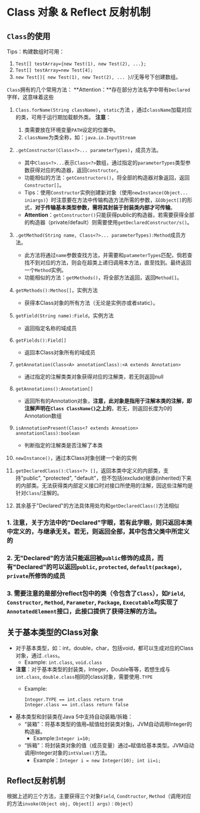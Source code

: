 # Class 对象 & Reflect 反射机制

## `Class`的使用
Tips：构建数组时可用：
1. `Test[] testArray={new Test(1), new Test(2), ...};`
2. `Test[] testArray=new Test[4];`
3. `new Test[]{ new Test(1), new Test(2), ... }`//无等号下创建数组。

`Class`拥有的几个常用方法：
**Attention：**存在部分方法名字中带有`Declared`字样，这意味着这些
1. `Class.forName(String className)`，`static`方法 ，通过`className`加载对应的类，可用于运行期加载额外类。
**注意**：
	1. 类需要放在环境变量`PATH`设定的位置中。
	2. `className`为类全称，如：`java.io.InputStream`

2. `.getConstructor(Class<?>... parameterTypes)`，成员方法。
	- 其中`Class<?>...`表示`Class<?>`数组，通过指定的`parameterTypes`类型参数获得对应的构造器，返回`Constructor`。
	- 功能相似的方法：`getConstructors()`，将全部的构造器对象返回，返回`Constructor[]`。
	- Tips：使用`Constructor`实例创建新对象（使用`newInstance(Object... iniargs)`）时注意要在方法中传输构造方法所需的参数，以`Object[]`的形式，**对于传输基本类型参数，需将其封装于封装类内部才可传输**。
	- **Attention**：`getConstructor()`只能获得public的构造器，若需要获得全部的构造器（private/default）则需要使用`getDeclaredConstructor/s()`。

3. `.getMethod(String name, Class<?>... parameterTypes):Method`成员方法。
	- 此方法将通过`name`参数查找方法，并需要和`patameterTypes`匹配，倘若查找不到对应的方法，则会在超类上递归调用本方法，直至找到。最终返回一个`Method`实例。
	- 功能相似的方法：`getMethods()`，将全部方法返回，返回`Method[]`。
	
4. `getMethods():Methos[]`，实例方法
	- 获得本Class对象的所有方法（无论是实例亦或者static）。

5. `getField(String name):Field`，实例方法
	- 返回指定名称的域成员

6. `getFields():Field[]`
	- 返回本Class对象所有的域成员

7. `getAnnotation(Class<A> annotationClass):<A extends Annotation>`
	- 通过指定的注解类类对象获得对应的注解类，若无则返回null

8. `getAnnotations():Annotation[]`
	- 返回所有的Annotation对象，**注意，此对象是指用于注解本类的注解，即注解声明在`Class ClassName{}`之上的**，若无，则返回长度为0的Annotation数组 

9. `isAnnotationPresent(Class<? extends Annoation> annotationClass):boolean`
	- 判断指定的注解类是否注解了本类

10. `newInstance()`，通过本Class对象创建一个新的实例
11. `getDeclaredClass():Class<?> []`，返回本类中定义的内部类，支持"public", "protected", "default"，但不包括(exclude)继承(inherited)下来的内部类。无法获得类内部定义接口时对接口所使用的注解，因这些注解均是针对`Class`/注解的。 
12. 其余基于"Declared"的方法具体用处均和`getDeclaredClass()`方法相似

### 1. 注意，关于方法中的"Declared"字眼，若有此字眼，则只返回本类中定义的，与继承无关。若无，则返回全部，其中包含父类中所定义的
### 2. 无"Declared"的方法只能返回被`public`修饰的成员，而有"Declared"的可以返回`public`, `protected`, `default(package)`, `private`所修饰的成员
### 3. 需要注意的是部分reflect包中的类（令包含了`Class`），如`Field`, `Constructor`, `Method`, `Parameter`, `Package`, `Executable`均实现了`AnnotatedElement`接口，此接口提供了获得注解的方法。



## 关于基本类型的Class对象
- 对于基本类型，如：int，double，char，包括void，都可以生成对应的Class对象，通过`.class`。
	- Example: `int.class`, `void.class`
- **注意**：对于基本类型的封装类，Integer，Double等等，若想生成与`int.class`, `double.class`相同的class对象，需要使用`.TYPE`
	- Example:
          
          Integer.TYPE == int.class return true
          Integer.class == int.class return false
- 基本类型和封装类在Java 5中支持自动装箱/拆箱：
	- “装箱”：将基本类型的值用`=`赋值给封装类对象j，JVM自动调用Integer的构造器。
		- Example:`Integer i=10;`
	- “拆箱”：将封装类对象的值（成员变量）通过`=`赋值给基本类型。JVM自动调用Integer对象的`intValue()`方法。
		- Example：`Integer i = new Integer(10); int ii=i;`

## Reflect反射机制
根据上述的三个方法，主要获得三个对象`Field`, `Condtructor`, `Method`（调用对应的方法`invoke(Object obj, Object[] args)：Object`）

